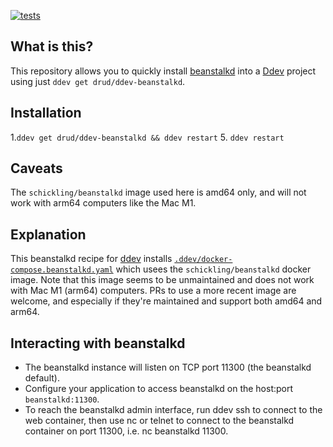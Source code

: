 [![tests](https://github.com/drud/ddev-beanstalkd/actions/workflows/tests.yml/badge.svg)](https://github.com/drud/ddev-beanstalkd/actions/workflows/tests.yml)

## What is this?

This repository allows you to quickly install [beanstalkd](https://beanstalkd.github.io/) into a [Ddev](https://ddev.readthedocs.io) project using just `ddev get drud/ddev-beanstalkd`.

## Installation

1.`ddev get drud/ddev-beanstalkd && ddev restart`
5. `ddev restart`

## Caveats

The `schickling/beanstalkd` image used here is amd64 only, and will not work with arm64 computers like the Mac M1.

## Explanation

This beanstalkd recipe for [ddev](https://ddev.readthedocs.io) installs [`.ddev/docker-compose.beanstalkd.yaml`](docker-compose.beanstalkd.yaml) which usees the `schickling/beanstalkd` docker image. Note that this image seems to be unmaintained and does not work with Mac M1 (arm64) computers. PRs to use a more recent image are welcome, and especially if they're maintained and support both amd64 and arm64.

## Interacting with beanstalkd

* The beanstalkd instance will listen on TCP port 11300 (the beanstalkd default).
* Configure your application to access beanstalkd on the host:port `beanstalkd:11300`.
* To reach the beanstalkd admin interface, run ddev ssh to connect to the web container, then use nc or telnet to connect to the beanstalkd container on port 11300, i.e. nc beanstalkd 11300. 
